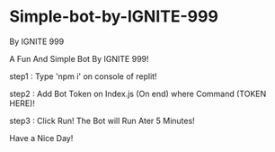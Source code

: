 # Simple-bot-by-IGNITE-999
By IGNITE 999

A Fun And Simple Bot By IGNITE 999!

step1 : Type 'npm i' on console of replit!


step2 : Add Bot Token on Index.js (On end) where Command (TOKEN HERE)!


step3 : Click Run! The Bot will Run Ater 5 Minutes!


Have a Nice Day!
